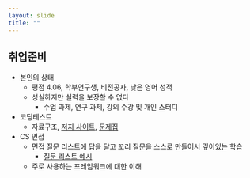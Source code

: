 ```yaml
---
layout: slide
title: ""
---
```


## 취업준비
- 본인의 상태
	- 평점 4.06, 학부연구생, 비전공자, 낮은 영어 성적
	- 성실하지만 실력을 보장할 수 없다
		- 수업 과제, 연구 과제, 강의 수강 및 개인 스터디
- 코딩테스트
	- 자료구조, [저지 사이트](https://boj.kr), [문제집](https://code.plus/courses/1)
- CS 면접
	- 면접 질문 리스트에 답을 달고 꼬리 질문을 스스로 만들어서 깊이있는 학습
		- [질문 리스트 예시](https://github.com/JaeYeopHan/Interview_Question_for_Beginner)
	- 주로 사용하는 프레임워크에 대한 이해
